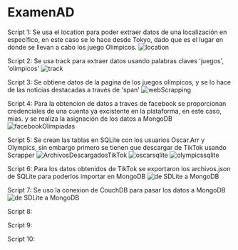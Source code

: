 # ExamenAD

Script 1: Se usa el location para poder extraer datos de una localización en específico, en este caso se lo hace desde Tokyo, dado que es el lugar en donde se llevan a cabo los juego Olimpicos.
![location](https://user-images.githubusercontent.com/58042215/127719565-897119f9-1045-482e-9c99-f85411b09c77.PNG)

Script 2: Se usa track para extraer datos usando palabras claves 'juegos', 'olimpicos'
![track](https://user-images.githubusercontent.com/58042215/127719817-bb5c11ba-17c7-49f3-ab96-85589e8d3f76.PNG)

Script 3: Se obtiene datos de la pagina de los juegos olímpicos, y se lo hace de las noticias destacadas a través de 'span'
![webScrapping](https://user-images.githubusercontent.com/58042215/127720388-d5c03a68-010c-4ece-87e1-ee385a69a4aa.PNG)

Script 4: Para la obtencion de datos a traves de facebook se proporcionan credenciales de una cuenta ya excistente en la plataforma, en este caso, mias. y se realiza la asignación de los datos a MongoDB
![facebookOlimpiadas](https://user-images.githubusercontent.com/58042215/127721391-896959d8-654c-4792-a4c0-5d7ce2bede4a.PNG)

Script 5: Se crean las tablas en SQLite con los usuarios Oscar.Arr y Olympics, sin embargo primero se tienen que descargar de TikTok usando Scrapper
![ArchivosDescargadosTikTok](https://user-images.githubusercontent.com/58042215/127723610-8393d5d5-3b9a-4ab4-8eef-2eb0f0f44d94.PNG)
![oscarsqlite](https://user-images.githubusercontent.com/58042215/127723563-66272b15-740a-41a9-b8e4-60a516732aff.PNG)
![olympicssqlite](https://user-images.githubusercontent.com/58042215/127723564-4d0a1d27-16cf-4f85-8de5-dc24f889620c.PNG)

Script 6: Para los datos obtenidos de TikTok se exportaron los archivos.json de SQLite para poderlos importar en MongoDB
![de SDLite a MongoDB](https://user-images.githubusercontent.com/58042215/127723776-35d4faf7-5d46-472b-ad9a-0fd99832a49f.PNG)

Script 7: Se uso la conexion de CouchDB para pasar los datos a MongoDB
![de SDLite a MongoDB](https://user-images.githubusercontent.com/58042215/127724318-b91f1157-231b-4c94-87cb-c7c335f95a55.PNG)

Script 8:

Script 9:

Script 10:

